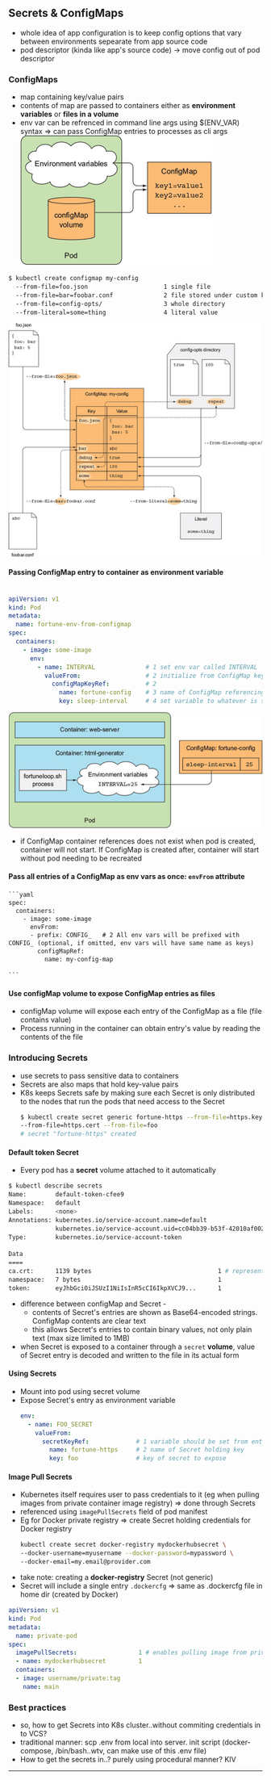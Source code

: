 ## Secrets & ConfigMaps

* whole idea of app configuration is to keep config options that vary between environments sepearate from app source code
* pod descriptor (kinda like app's source code) -> move config out of pod descriptor

### ConfigMaps
* map containing key/value pairs 
* contents of map are passed to containers either as **environment variables** or **files in a volume**
* env var can be refrenced in command line args using $(ENV_VAR) syntax => can pass ConfigMap entries to processes as cli args
![Pods use ConfigMaps through environment variables and configMap volumes][fig_7_2]
```bash
$ kubectl create configmap my-config
  --from-file=foo.json                     1 single file
  --from-file=bar=foobar.conf              2 file stored under custom key
  --from-file=config-opts/                 3 whole directory
  --from-literal=some=thing                4 literal value

```
![Creating ConfigMap from individual files, directory and literal value][fig_7_5]

#### Passing ConfigMap entry to container as environment variable
```yaml

apiVersion: v1
kind: Pod
metadata:
  name: fortune-env-from-configmap
spec:
  containers:
    - image: some-image
      env:
        - name: INTERVAL              # 1 set env var called INTERVAL
          valueFrom:                  # 2 initialize from ConfigMap key
            configMapKeyRef:          # 2
              name: fortune-config    # 3 name of ConfigMap referencing
              key: sleep-interval     # 4 set variable to whatever is stored under this key in the ConfigMap
```
![Passing ConfigMap entry as env var to container][fig_7_6]

* if ConfigMap container references does not exist when pod is created, container will not start. If ConfigMap is created after, 
  container will start without pod needing to be recreated

#### Pass all entries of a ConfigMap as env vars as once: `envFrom` attribute
    ```yaml
    spec:
      containers:
        - image: some-image
          envFrom:
          - prefix: CONFIG_   # 2 All env vars will be prefixed with CONFIG_ (optional, if omitted, env vars will have same name as keys)
            configMapRef:
              name: my-config-map

    ```
#### Use configMap volume to expose ConfigMap entries as files
* configMap volume will expose each entry of the ConfigMap as a file (file contains value)
* Process running in the container can obtain entry's value by reading the contents of the file



### Introducing Secrets
* use secrets to pass sensitive data to containers
* Secrets are also maps that hold key-value pairs
* K8s keeps Secrets safe by making sure each Secret is only distributed to the nodes that run the pods that need access to the Secret
    ```bash
    $ kubectl create secret generic fortune-https --from-file=https.key \
    --from-file=https.cert --from-file=foo
    # secret "fortune-https" created
    ```

#### Default token Secret
* Every pod has a **secret** volume attached to it automatically
```bash
$ kubectl describe secrets
Name:        default-token-cfee9
Namespace:   default
Labels:      <none>
Annotations: kubernetes.io/service-account.name=default
             kubernetes.io/service-account.uid=cc04bb39-b53f-42010af00237
Type:        kubernetes.io/service-account-token

Data
====
ca.crt:      1139 bytes                                   1 # represents everything needed to securely talk to K8s API server from within pods
namespace:   7 bytes                                      1
token:       eyJhbGciOiJSUzI1NiIsInR5cCI6IkpXVCJ9...      1

```

* difference between configMap and Secret -
  * contents of Secret's entries are shown as Base64-encoded strings. ConfigMap contents are clear text
  * this allows Secret's entries to contain binary values, not only plain text (max size limited to 1MB)
* when Secret is exposed to a container through a `secret` **volume**, value of Secret entry is decoded and written to the file in its actual form

#### Using Secrets
* Mount into pod using secret volume
* Expose Secret's entry as environment variable
    ```yaml
    env:
      - name: FOO_SECRET
        valueFrom:
          secretKeyRef:             # 1 variable should be set from entry of a Secret
            name: fortune-https     # 2 name of Secret holding key
            key: foo                # key of secret to expose
    ```

#### Image Pull Secrets
* Kubernetes itself requires user to pass credentials to it (eg when pulling images from private container image registry) => done through Secrets
* referenced using `imagePullSecrets` field of pod manifest
* Eg for Docker private registry => create Secret holding credentials for Docker registry
    ```bash
    kubectl create secret docker-registry mydockerhubsecret \
    --docker-username=myusername --docker-password=mypassword \
    --docker-email=my.email@provider.com
    ```
* take note: creating a **docker-registry** Secret (not generic)
* Secret will include a single entry `.dockercfg` => same as .dockercfg file in home dir (created by Docker)
```yaml
apiVersion: v1
kind: Pod
metadata:
  name: private-pod
spec:
  imagePullSecrets:                 1 # enables pulling image from private registry
  - name: mydockerhubsecret         1
  containers:
  - image: username/private:tag
    name: main
```

### Best practices
* so, how to get Secrets into K8s cluster..without commiting credentials in to VCS?
* traditional manner: scp .env from local into server. init script (docker-compose, /bin/bash..wtv, can make use of this .env file)
* How to get the secrets in..? purely using procedural manner? KIV





















---
[fig_7_2]: ./images/07fig02.jpg
[fig_7_5]: ./images/07fig05_alt.jpg
[fig_7_6]: ./images/07fig06_alt.jpg
